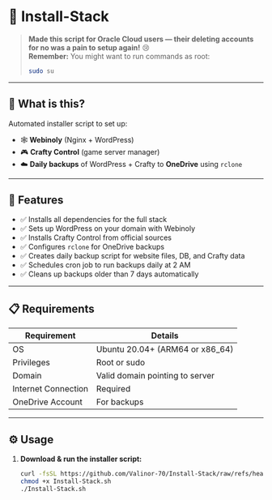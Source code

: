 # 🚀 Install-Stack

> **Made this script for Oracle Cloud users — their deleting accounts for no was a pain to setup again!** 😢  
> **Remember:** You might want to run commands as root:  
> ```bash
> sudo su
> ```

---

## 🎯 What is this?

Automated installer script to set up:

- 🕸️ **Webinoly** (Nginx + WordPress)  
- 🎮 **Crafty Control** (game server manager)  
- ☁️ **Daily backups** of WordPress + Crafty to **OneDrive** using `rclone`

---

## 🌟 Features

- ✅ Installs all dependencies for the full stack  
- ✅ Sets up WordPress on your domain with Webinoly  
- ✅ Installs Crafty Control from official sources  
- ✅ Configures `rclone` for OneDrive backups  
- ✅ Creates daily backup script for website files, DB, and Crafty data  
- ✅ Schedules cron job to run backups daily at 2 AM  
- ✅ Cleans up backups older than 7 days automatically

---

## 📋 Requirements

| Requirement         | Details                           |
|---------------------|---------------------------------|
| OS                  | Ubuntu 20.04+ (ARM64 or x86_64) |
| Privileges          | Root or sudo                    |
| Domain              | Valid domain pointing to server |
| Internet Connection | Required                        |
| OneDrive Account    | For backups                    |

---

## ⚙️ Usage

1. **Download & run the installer script:**

   ```bash
   curl -fsSL https://github.com/Valinor-70/Install-Stack/raw/refs/heads/main/Install-Stack.sh -o Install-Stack.sh
   chmod +x Install-Stack.sh
   ./Install-Stack.sh

